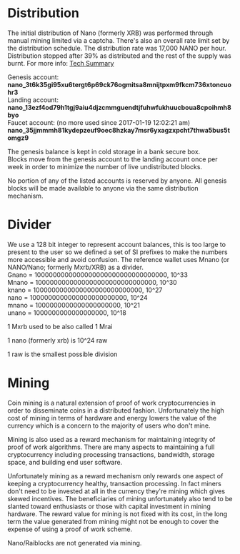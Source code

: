 # Distribution
The initial distribution of Nano (formerly XRB) was performed through manual mining limited via a captcha.  There's also an overall rate limit set by the distribution schedule. The distribution rate was 17,000 NANO per hour. Distribution stopped after 39% as distributed and the rest of the supply was burnt. For more info: [Tech Summary](https://raiblocks.net/page/summary.php)

Genesis account:  
**nano_3t6k35gi95xu6tergt6p69ck76ogmitsa8mnijtpxm9fkcm736xtoncuohr3**  
Landing account:  
**nano_13ezf4od79h1tgj9aiu4djzcmmguendtjfuhwfukhuucboua8cpoihmh8byo**  
Faucet account: (no more used since 2017-01-19 12:02:21 am)  
**nano_35jjmmmh81kydepzeuf9oec8hzkay7msr6yxagzxpcht7thwa5bus5tomgz9**  

The genesis balance is kept in cold storage in a bank secure box.  
Blocks move from the genesis account to the landing account once per week in order to minimize the number of live undistributed blocks.   

No portion of any of the listed accounts is reserved by anyone.  All genesis blocks will be made available to anyone via the same distribution mechanism.

# Divider  
We use a 128 bit integer to represent account balances, this is too large to present to the user so we defined a set of SI prefixes to make the numbers more accessible and avoid confusion.  The reference wallet uses Mnano (or NANO/Nano; formerly Mxrb/XRB) as a divider.  
Gnano = 1000000000000000000000000000000000, 10^33  
Mnano = 1000000000000000000000000000000, 10^30  
knano = 1000000000000000000000000000, 10^27  
 nano = 1000000000000000000000000, 10^24  
mnano = 1000000000000000000000, 10^21  
unano = 1000000000000000000, 10^18  

1 Mxrb used to be also called 1 Mrai

1 nano (formerly xrb) is 10^24 raw

1 raw is the smallest possible division

# Mining

Coin mining is a natural extension of proof of work cryptocurrencies in order to disseminate coins in a distributed fashion.  Unfortunately the high cost of mining in terms of hardware and energy lowers the value of the currency which is a concern to the majority of users who don't mine.

Mining is also used as a reward mechanism for maintaining integrity of proof of work algorithms.  There are many aspects to maintaining a full cryptocurrency including processing transactions, bandwidth, storage space, and building end user software.  

Unfortunately mining as a reward mechanism only rewards one aspect of keeping a cryptocurrency healthy, transaction processing.  In fact miners don't need to be invested at all in the currency they're mining which gives skewed incentives.  The beneficiaries of mining unfortunately also tend to be slanted toward enthusiasts or those with capital investment in mining hardware.  The reward value for mining is not fixed with its cost, in the long term the value generated from mining might not be enough to cover the expense of using a proof of work scheme.  

Nano/Raiblocks are not generated via mining.